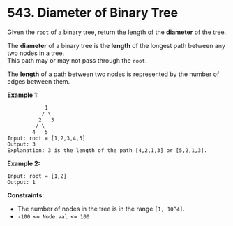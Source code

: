 # 543. Diameter of Binary Tree

Given the `root` of a binary tree, return the length of the **diameter** of the tree.

The **diameter** of a binary tree is the **length** of the longest path between any two nodes in a tree.  
This path may or may not pass through the `root`.

The **length** of a path between two nodes is represented by the number of edges between them.

**Example 1:**

                1
               / \
              2   3
             / \    
            4   5                           
    Input: root = [1,2,3,4,5]
    Output: 3 
    Explanation: 3 is the length of the path [4,2,1,3] or [5,2,1,3].

**Example 2:**

    Input: root = [1,2]
    Output: 1

**Constraints:**

- The number of nodes in the tree is in the range `[1, 10^4]`.
- `-100 <= Node.val <= 100`
